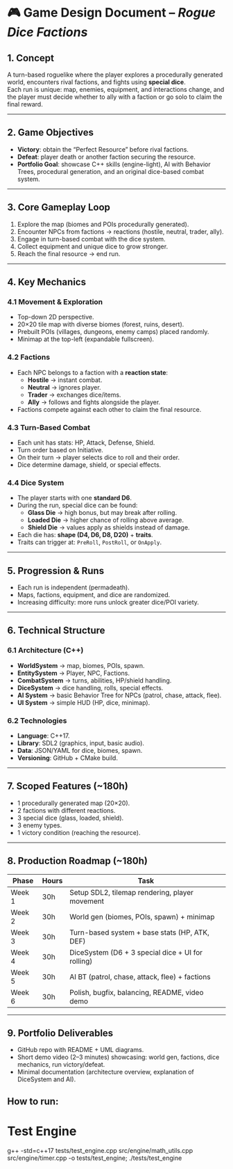 # 🎮 Game Design Document – *Rogue Dice Factions*  

## 1. **Concept**  
A turn-based roguelike where the player explores a procedurally generated world, encounters rival factions, and fights using **special dice**.  
Each run is unique: map, enemies, equipment, and interactions change, and the player must decide whether to ally with a faction or go solo to claim the final reward.  

---

## 2. **Game Objectives**  
- **Victory**: obtain the “Perfect Resource” before rival factions.  
- **Defeat**: player death or another faction securing the resource.  
- **Portfolio Goal**: showcase C++ skills (engine-light), AI with Behavior Trees, procedural generation, and an original dice-based combat system.  

---

## 3. **Core Gameplay Loop**  
1. Explore the map (biomes and POIs procedurally generated).  
2. Encounter NPCs from factions → reactions (hostile, neutral, trader, ally).  
3. Engage in turn-based combat with the dice system.  
4. Collect equipment and unique dice to grow stronger.  
5. Reach the final resource → end run.  

---

## 4. **Key Mechanics**  

### 4.1 Movement & Exploration  
- Top-down 2D perspective.  
- 20×20 tile map with diverse biomes (forest, ruins, desert).  
- Prebuilt POIs (villages, dungeons, enemy camps) placed randomly.  
- Minimap at the top-left (expandable fullscreen).  

### 4.2 Factions  
- Each NPC belongs to a faction with a **reaction state**:  
  - **Hostile** → instant combat.  
  - **Neutral** → ignores player.  
  - **Trader** → exchanges dice/items.  
  - **Ally** → follows and fights alongside the player.  
- Factions compete against each other to claim the final resource.  

### 4.3 Turn-Based Combat  
- Each unit has stats: HP, Attack, Defense, Shield.  
- Turn order based on Initiative.  
- On their turn → player selects dice to roll and their order.  
- Dice determine damage, shield, or special effects.  

### 4.4 Dice System  
- The player starts with one **standard D6**.  
- During the run, special dice can be found:  
  - **Glass Die** → high bonus, but may break after rolling.  
  - **Loaded Die** → higher chance of rolling above average.  
  - **Shield Die** → values apply as shields instead of damage.  
- Each die has: **shape (D4, D6, D8, D20)** + **traits**.  
- Traits can trigger at: `PreRoll`, `PostRoll`, or `OnApply`.  

---

## 5. **Progression & Runs**  
- Each run is independent (permadeath).  
- Maps, factions, equipment, and dice are randomized.  
- Increasing difficulty: more runs unlock greater dice/POI variety.  

---

## 6. **Technical Structure**  

### 6.1 Architecture (C++)  
- **WorldSystem** → map, biomes, POIs, spawn.  
- **EntitySystem** → Player, NPC, Factions.  
- **CombatSystem** → turns, abilities, HP/shield handling.  
- **DiceSystem** → dice handling, rolls, special effects.  
- **AI System** → basic Behavior Tree for NPCs (patrol, chase, attack, flee).  
- **UI System** → simple HUD (HP, dice, minimap).  

### 6.2 Technologies  
- **Language**: C++17.  
- **Library**: SDL2 (graphics, input, basic audio).  
- **Data**: JSON/YAML for dice, biomes, spawn.  
- **Versioning**: GitHub + CMake build.  

---

## 7. **Scoped Features (~180h)**  
- 1 procedurally generated map (20×20).  
- 2 factions with different reactions.  
- 3 special dice (glass, loaded, shield).  
- 3 enemy types.  
- 1 victory condition (reaching the resource).  

---

## 8. **Production Roadmap (~180h)**  

| Phase | Hours | Task |
|-------|-------|------|
| Week 1 | 30h | Setup SDL2, tilemap rendering, player movement |
| Week 2 | 30h | World gen (biomes, POIs, spawn) + minimap |
| Week 3 | 30h | Turn-based system + base stats (HP, ATK, DEF) |
| Week 4 | 30h | DiceSystem (D6 + 3 special dice + UI for rolling) |
| Week 5 | 30h | AI BT (patrol, chase, attack, flee) + factions |
| Week 6 | 30h | Polish, bugfix, balancing, README, video demo |

---

## 9. **Portfolio Deliverables**  
- GitHub repo with README + UML diagrams.  
- Short demo video (2–3 minutes) showcasing: world gen, factions, dice mechanics, run victory/defeat.  
- Minimal documentation (architecture overview, explanation of DiceSystem and AI).  

## How to run:
# Test Engine
g++ -std=c++17 tests/test_engine.cpp src/engine/math_utils.cpp src/engine/timer.cpp -o tests/test_engine; ./tests/test_engine